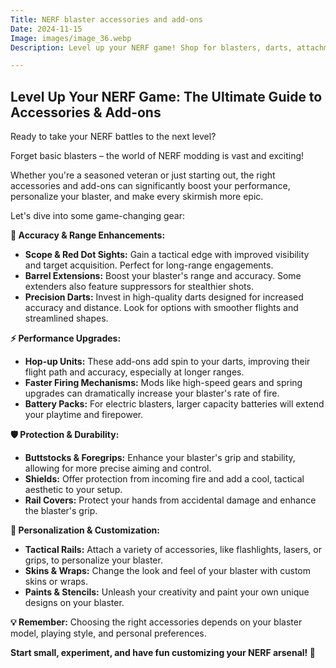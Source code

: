 ```yaml
---
Title: NERF blaster accessories and add-ons
Date: 2024-11-15
Image: images/image_36.webp
Description: Level up your NERF game! Shop for blasters, darts, attachments & more. Enhance accuracy, range & style.  Boost your NERF experience today.  

---
```


## Level Up Your NERF Game: The Ultimate Guide to Accessories & Add-ons

Ready to take your NERF battles to the next level? 

Forget basic blasters – the world of NERF modding is vast and exciting! 

Whether you're a seasoned veteran or just starting out, the right accessories and add-ons can significantly boost your performance, personalize your blaster, and make every skirmish more epic. 

Let's dive into some game-changing gear:

**🎯 Accuracy & Range Enhancements:**

* **Scope & Red Dot Sights:** Gain a tactical edge with improved visibility and target acquisition. Perfect for long-range engagements.
* **Barrel Extensions:** Boost your blaster's range and accuracy. Some extenders also feature suppressors for stealthier shots.
* **Precision Darts:** Invest in high-quality darts designed for increased accuracy and distance. Look for options with smoother flights and streamlined shapes.

**⚡️ Performance Upgrades:**

* **Hop-up Units:** These add-ons add spin to your darts, improving their flight path and accuracy, especially at longer ranges.
* **Faster Firing Mechanisms:** Mods like high-speed gears and spring upgrades can dramatically increase your blaster's rate of fire.
* **Battery Packs:**  For electric blasters, larger capacity batteries will extend your playtime and firepower.

**🛡️ Protection & Durability:**

* **Buttstocks & Foregrips:** Enhance your blaster's grip and stability, allowing for more precise aiming and control. 
* **Shields:** Offer protection from incoming fire and add a cool, tactical aesthetic to your setup.
* **Rail Covers:** Protect your hands from accidental damage and enhance the blaster's grip.

**🎨 Personalization & Customization:**

* **Tactical Rails:** Attach a variety of accessories, like flashlights, lasers, or grips, to personalize your blaster.
* **Skins & Wraps:**  Change the look and feel of your blaster with custom skins or wraps. 
* **Paints & Stencils:** Unleash your creativity and paint your own unique designs on your blaster.

**💡 Remember:** Choosing the right accessories depends on your blaster model, playing style, and personal preferences. 

**Start small, experiment, and have fun customizing your NERF arsenal! 🎉** 
